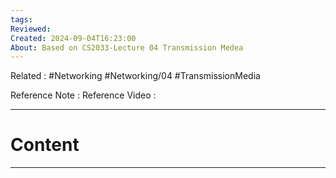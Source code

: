 ```yaml
---
tags: 
Reviewed: 
Created: 2024-09-04T16:23:00
About: Based on CS2033-Lecture 04 Transmission Medea
---
```

Related : #Networking #Networking/04 #TransmissionMedia

Reference Note :
Reference Video :

---

# Content






---

